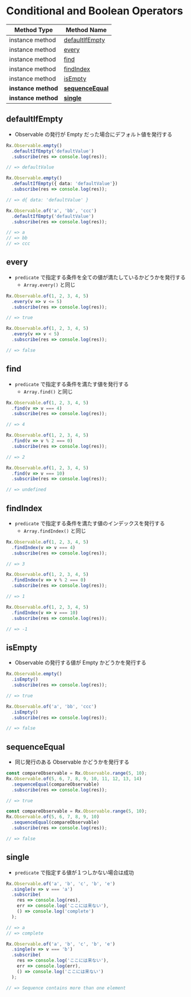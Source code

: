 # Conditional and Boolean Operators

| Method Type | Method Name |
|-------------|-------------|
| instance method | [defaultIfEmpty](#defaultifempty) |
| instance method | [every](#every) |
| instance method | [find](#find) |
| instance method | [findIndex](#findindex) |
| instance method | [isEmpty](#isempty) |
| **instance method** | [**sequenceEqual**](#sequenceequal) |
| **instance method** | [**single**](#single) |

## defaultIfEmpty

- Observable の発行が Empty だった場合にデフォルト値を発行する

```ts
Rx.Observable.empty()
  .defaultIfEmpty('defaultValue')
  .subscribe(res => console.log(res));

// => defaultValue
```

```ts
Rx.Observable.empty()
  .defaultIfEmpty({ data: 'defaultValue'})
  .subscribe(res => console.log(res));

// => d{ data: 'defaultValue' }
```

```ts
Rx.Observable.of('a', 'bb', 'ccc')
  .defaultIfEmpty('defaultValue')
  .subscribe(res => console.log(res));

// => a
// => bb
// => ccc
```

## every

- `predicate` で指定する条件を全ての値が満たしているかどうかを発行する
    - `Array.every()` と同じ

```ts
Rx.Observable.of(1, 2, 3, 4, 5)
  .every(v => v <= 5)
  .subscribe(res => console.log(res));

// => true
```

```ts
Rx.Observable.of(1, 2, 3, 4, 5)
  .every(v => v < 5)
  .subscribe(res => console.log(res));

// => false
```

## find

- `predicate` で指定する条件を満たす値を発行する
    - `Array.find()` と同じ

```ts
Rx.Observable.of(1, 2, 3, 4, 5)
  .find(v => v === 4)
  .subscribe(res => console.log(res));

// => 4
```

```ts
Rx.Observable.of(1, 2, 3, 4, 5)
  .find(v => v % 2 === 0)
  .subscribe(res => console.log(res));

// => 2
```

```ts
Rx.Observable.of(1, 2, 3, 4, 5)
  .find(v => v === 10)
  .subscribe(res => console.log(res));

// => undefined
```

## findIndex

- `predicate` で指定する条件を満たす値のインデックスを発行する
    - `Array.findIndex()` と同じ

```ts
Rx.Observable.of(1, 2, 3, 4, 5)
  .findIndex(v => v === 4)
  .subscribe(res => console.log(res));

// => 3
```

```ts
Rx.Observable.of(1, 2, 3, 4, 5)
  .findIndex(v => v % 2 === 0)
  .subscribe(res => console.log(res));

// => 1
```

```ts
Rx.Observable.of(1, 2, 3, 4, 5)
  .findIndex(v => v === 10)
  .subscribe(res => console.log(res));

// => -1
```

## isEmpty

- Observable の発行する値が Empty かどうかを発行する

```ts
Rx.Observable.empty()
  .isEmpty()
  .subscribe(res => console.log(res));

// => true
```

```ts
Rx.Observable.of('a', 'bb', 'ccc')
  .isEmpty()
  .subscribe(res => console.log(res));

// => false
```

## **sequenceEqual**

- 同じ発行のある Observable かどうかを発行する

```ts
const compareObservable = Rx.Observable.range(5, 10);
Rx.Observable.of(5, 6, 7, 8, 9, 10, 11, 12, 13, 14)
  .sequenceEqual(compareObservable)
  .subscribe(res => console.log(res));

// => true
```

```ts
const compareObservable = Rx.Observable.range(5, 10);
Rx.Observable.of(5, 6, 7, 8, 9, 10)
  .sequenceEqual(compareObservable)
  .subscribe(res => console.log(res));

// => false
```

## **single**

- `predicate` で指定する値が１つしかない場合は成功

```ts
Rx.Observable.of('a', 'b', 'c', 'b', 'e')
  .single(v => v === 'a')
  .subscribe(
    res => console.log(res),
    err => console.log('ここには来ない'),
    () => console.log('complete')
  );

// => a
// => complete
```

```ts
Rx.Observable.of('a', 'b', 'c', 'b', 'e')
  .single(v => v === 'b')
  .subscribe(
    res => console.log('ここには来ない'),
    err => console.log(err),
    () => console.log('ここには来ない')
  );

// => Sequence contains more than one element
```
